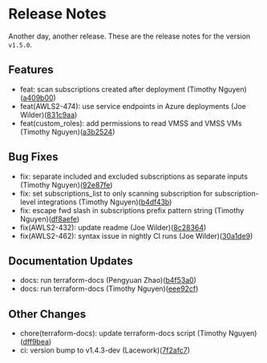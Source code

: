 # Release Notes
Another day, another release. These are the release notes for the version `v1.5.0`.

## Features
* feat: scan subscriptions created after deployment (Timothy Nguyen)([a409b00](https://github.com/lacework/terraform-azure-agentless-scanning/commit/a409b000679c8f6a971796ae33effc36bb3cd62e))
* feat(AWLS2-474): use service endpoints in Azure deployments (Joe Wilder)([831c9aa](https://github.com/lacework/terraform-azure-agentless-scanning/commit/831c9aa583b73dcb09e3234b751bfeb1b3e1ed34))
* feat(custom_roles): add permissions to read VMSS and VMSS VMs (Timothy Nguyen)([a3b2524](https://github.com/lacework/terraform-azure-agentless-scanning/commit/a3b25247f4f9ce033750f705bd1cd19f591cab65))
## Bug Fixes
* fix: separate included and excluded subscriptions as separate inputs (Timothy Nguyen)([92e87fe](https://github.com/lacework/terraform-azure-agentless-scanning/commit/92e87fef889dcabc84cf027703895d50e60dde4a))
* fix: set subscriptions_list to only scanning subscription for subscription-level integrations (Timothy Nguyen)([b4df43b](https://github.com/lacework/terraform-azure-agentless-scanning/commit/b4df43baaa1fb768994bee0442f4799617e020ab))
* fix: escape fwd slash in subscriptions prefix pattern string (Timothy Nguyen)([df8aefe](https://github.com/lacework/terraform-azure-agentless-scanning/commit/df8aefe96929045df9c5eaa966b8ce0418eafc45))
* fix(AWLS2-432): update readme (Joe Wilder)([8c28364](https://github.com/lacework/terraform-azure-agentless-scanning/commit/8c28364381cad8af043a0c8080b3e2cddb1d3bca))
* fix(AWLS2-462): syntax issue in nightly CI runs (Joe Wilder)([30a1de9](https://github.com/lacework/terraform-azure-agentless-scanning/commit/30a1de987a2bb882bd0ae75d5de5a3eeb479ea46))
## Documentation Updates
* docs: run terraform-docs (Pengyuan Zhao)([b4f53a0](https://github.com/lacework/terraform-azure-agentless-scanning/commit/b4f53a06b71b893bc14b3c626b454882cf8008dc))
* docs: run terraform-docs (Timothy Nguyen)([eee92cf](https://github.com/lacework/terraform-azure-agentless-scanning/commit/eee92cfde469d0621c2af7bfa67d94615f1b42d1))
## Other Changes
* chore(terraform-docs): update terraform-docs script (Timothy Nguyen)([dff9bea](https://github.com/lacework/terraform-azure-agentless-scanning/commit/dff9bea127b4bb10dfe2e9043b149c8247662d4c))
* ci: version bump to v1.4.3-dev (Lacework)([7f2afc7](https://github.com/lacework/terraform-azure-agentless-scanning/commit/7f2afc7c58fb67307df78136035ac24853bc30ba))
